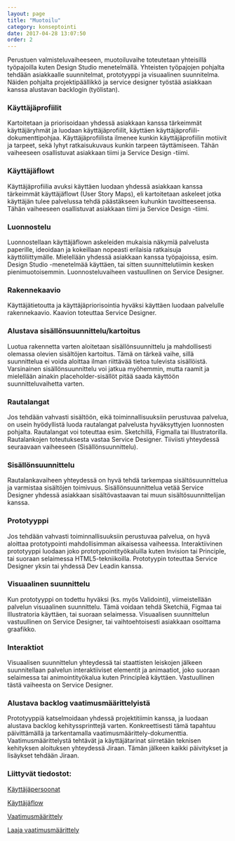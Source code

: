 ```yaml
---
layout: page
title: "Muotoilu"
category: konseptointi
date: 2017-04-28 13:07:50
order: 2
---
```

Perustuen valmisteluvaiheeseen, muotoiluvaihe toteutetaan yhteisillä työpajoilla kuten Design Studio menetelmällä. Yhteisten työpajojen pohjalta tehdään asiakkaalle suunnitelmat, prototyyppi ja visuaalinen suunnitelma. Näiden pohjalta projektipäällikkö ja service designer työstää asiakkaan kanssa alustavan backlogin (työlistan).

### Käyttäjäprofiilit

Kartoitetaan ja priorisoidaan yhdessä asiakkaan kanssa tärkeimmät käyttäjäryhmät ja luodaan käyttäjäprofiilit, käyttäen käyttäjäprofiili-dokumenttipohjaa. Käyttäjäprofiilista ilmenee kunkin käyttäjäprofiilin motiivit ja tarpeet, sekä lyhyt ratkaisukuvaus kunkin tarpeen täyttämiseen. Tähän vaiheeseen osallistuvat asiakkaan tiimi ja Service Design -tiimi.

### Käyttäjäflowt

Käyttäjäprofiilia avuksi käyttäen luodaan yhdessä asiakkaan kanssa tärkeimmät käyttäjäflowt (User Story Maps), eli kartoitetaan askeleet jotka käyttäjän tulee palvelussa tehdä päästäkseen kuhunkin tavoitteeseensa. Tähän vaiheeseen osallistuvat asiakkaan tiimi ja Service Design -tiimi.

### Luonnostelu

Luonnostellaan käyttäjäflown askeleiden mukaisia näkymiä palvelusta paperille, ideoidaan ja kokeillaan nopeasti erilaisia ratkaisuja käyttöliittymälle. Mielellään yhdessä asiakkaan kanssa työpajoissa, esim. Design Studio -menetelmää käyttäen, tai sitten suunnittelutiimin kesken pienimuotoisemmin. Luonnosteluvaiheen vastuullinen on Service Designer.

### Rakennekaavio

Käyttäjätietoutta ja käyttäjäpriorisointia hyväksi käyttäen luodaan palvelulle rakennekaavio. Kaavion toteuttaa Service Designer.

### Alustava sisällönsuunnittelu/kartoitus

Luotua rakennetta varten aloitetaan sisällönsuunnittelu ja mahdollisesti olemassa olevien sisältöjen kartoitus. Tämä on tärkeä vaihe, sillä suunnittelua ei voida aloittaa ilman riittävää tietoa tulevista sisällöistä. Varsinainen sisällönsuunnittelu voi jatkua myöhemmin, mutta raamit ja mielellään ainakin placeholder-sisällöt pitää saada käyttöön suunnitteluvaihetta varten.

### Rautalangat

Jos tehdään vahvasti sisältöön, eikä toiminnallisuuksiin perustuvaa palvelua, on usein hyödyllistä luoda rautalangat palvelusta hyväksyttyjen luonnosten pohjalta. Rautalangat voi toteuttaa esim. Sketchillä, Figmalla tai Illustratorilla. Rautalankojen toteutuksesta vastaa Service Designer. Tiiviisti yhteydessä seuraavaan vaiheeseen (Sisällönsuunnittelu).

### Sisällönsuunnittelu

Rautalankavaiheen yhteydessä on hyvä tehdä tarkempaa sisältösuunnittelua ja varmistaa sisältöjen toimivuus. Sisällönsuunnittelua vetää Service Designer yhdessä asiakkaan sisältövastaavan tai muun sisältösuunnittelijan kanssa.

### Prototyyppi

Jos tehdään vahvasti toiminnallisuuksiin perustuvaa palvelua, on hyvä aloittaa prototypointi mahdollisimman aikaisessa vaiheessa. Interaktiivinen prototyyppi luodaan joko prototypointityökaluilla kuten Invision tai Principle, tai suoraan selaimessa HTML5-tekniikoilla. Prototyypin toteuttaa Service Designer yksin tai yhdessä Dev Leadin kanssa.

### Visuaalinen suunnittelu

Kun prototyyppi on todettu hyväksi (ks. myös Validointi), viimeistellään palvelun visuaalinen suunnittelu. Tämä voidaan tehdä Sketchiä, Figmaa tai Illustratoria käyttäen, tai suoraan selaimessa. Visuaalisen suunnittelun vastuullinen on Service Designer, tai vaihtoehtoisesti asiakkaan osoittama graafikko.

### Interaktiot

Visuaalisen suunnittelun yhteydessä tai staattisten leiskojen jälkeen suunnitellaan palvelun interaktiiviset elementit ja animaatiot, joko suoraan selaimessa tai animointityökalua kuten Principleä käyttäen. Vastuullinen tästä vaiheesta on Service Designer.

### Alustava backlog vaatimusmäärittelyistä

Prototyyppiä katselmoidaan yhdessä projektitiimin kanssa, ja luodaan alustava backlog kehityssprinttejä varten. Konkreettisesti tämä tapahtuu päivittämällä ja tarkentamalla vaatimusmäärittely-dokumenttia. Vaatimusmäärittelystä tehtävät ja käyttäjätarinat siirretään teknisen kehityksen aloituksen yhteydessä Jiraan. Tämän jälkeen kaikki päivitykset ja lisäykset tehdään Jiraan.

### Liittyvät tiedostot:

[Käyttäjäpersoonat](https://drive.google.com/open?id=1d8-wsSwIw7GqmlbaDud0r9KcZKXFjE7ZLkqNH5Tw-nM)

[Käyttäjäflow](https://drive.google.com/open?id=1ZBc8Jthl_yaUHbiaUpKdq4BdgndTUqbkNrpt53-6VQc)

[Vaatimusmäärittely](https://drive.google.com/open?id=1aUEZr80AkhvVQJTsEQTMVYfq_3h44IaDOnTAbA3id8I)

[Laaja vaatimusmäärittely](https://drive.google.com/open?id=1dJZqP0R6k4Vg09scmHYFzJCpkWWEj4CXCOlj9uXaAv0)




